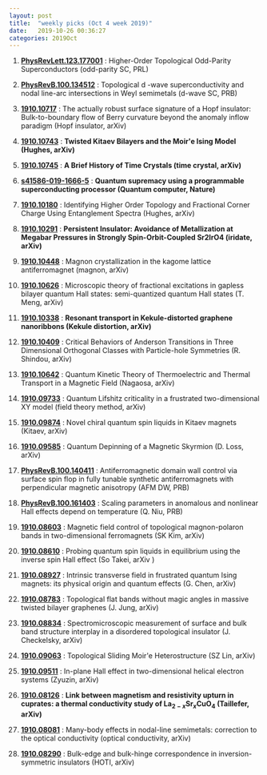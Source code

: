 ```yaml
---
layout: post
title:  "weekly picks (Oct 4 week 2019)"
date:   2019-10-26 00:36:27
categories: 2019Oct
---
```


1. [**PhysRevLett.123.177001**](https://link.aps.org/doi/10.1103/PhysRevLett.123.177001) : Higher-Order Topological Odd-Parity Superconductors (odd-parity SC, PRL)

1. [**PhysRevB.100.134512**](https://link.aps.org/doi/10.1103/PhysRevB.100.134512) : Topological d -wave superconductivity and nodal line-arc intersections in Weyl semimetals (d-wave SC, PRB)

1. [**1910.10717**](http://arxiv.org/abs/1910.10717) : The actually robust surface signature of a Hopf insulator: Bulk-to-boundary flow of Berry curvature beyond the anomaly inflow paradigm (Hopf insulator, arXiv)

1. [**1910.10743**](http://arxiv.org/abs/1910.10743) : **Twisted Kitaev Bilayers and the Moir\'e Ising Model (Hughes, arXiv)**

1. [**1910.10745**](http://arxiv.org/abs/1910.10745) : **A Brief History of Time Crystals (time crystal, arXiv)**


1. [**s41586-019-1666-5**](http://www.nature.com/articles/s41586-019-1666-5) : **Quantum supremacy using a programmable superconducting processor (Quantum computer, Nature)**

1. [**1910.10180**](http://arxiv.org/abs/1910.10180) : Identifying Higher Order Topology and Fractional Corner Charge Using Entanglement Spectra (Hughes, arXiv)

1. [**1910.10291**](http://arxiv.org/abs/1910.10291) : **Persistent Insulator: Avoidance of Metallization at Megabar Pressures in Strongly Spin-Orbit-Coupled Sr2IrO4 (iridate, arXiv)**

1. [**1910.10448**](http://arxiv.org/abs/1910.10448) : Magnon crystallization in the kagome lattice antiferromagnet (magnon, arXiv)

1. [**1910.10626**](http://arxiv.org/abs/1910.10626) : Microscopic theory of fractional excitations in gapless bilayer quantum Hall states: semi-quantized quantum Hall states (T. Meng, arXiv)

1. [**1910.10338**](http://arxiv.org/abs/1910.10338) : **Resonant transport in Kekule-distorted graphene nanoribbons (Kekule distortion, arXiv)**

1. [**1910.10409**](http://arxiv.org/abs/1910.10409) : Critical Behaviors of Anderson Transitions in Three Dimensional Orthogonal Classes with Particle-hole Symmetries (R. Shindou, arXiv)

1. [**1910.10642**](http://arxiv.org/abs/1910.10642) : Quantum Kinetic Theory of Thermoelectric and Thermal Transport in a Magnetic Field (Nagaosa, arXiv)


1. [**1910.09733**](http://arxiv.org/abs/1910.09733) : Quantum Lifshitz criticality in a frustrated two-dimensional XY model (field theory method, arXiv)

1. [**1910.09874**](http://arxiv.org/abs/1910.09874) : Novel chiral quantum spin liquids in Kitaev magnets (Kitaev, arXiv)

1. [**1910.09585**](http://arxiv.org/abs/1910.09585) : Quantum Depinning of a Magnetic Skyrmion (D. Loss, arXiv)


1. [**PhysRevB.100.140411**](https://link.aps.org/doi/10.1103/PhysRevB.100.140411) : Antiferromagnetic domain wall control via surface spin flop in fully tunable synthetic antiferromagnets with perpendicular magnetic anisotropy (AFM DW, PRB)

1. [**PhysRevB.100.161403**](https://link.aps.org/doi/10.1103/PhysRevB.100.161403) : Scaling parameters in anomalous and nonlinear Hall effects depend on temperature (Q. Niu, PRB)

1. [**1910.08603**](http://arxiv.org/abs/1910.08603) : Magnetic field control of topological magnon-polaron bands in two-dimensional ferromagnets (SK Kim, arXiv)

1. [**1910.08610**](http://arxiv.org/abs/1910.08610) : Probing quantum spin liquids in equilibrium using the inverse spin Hall effect (So Takei, arXiv )

1. [**1910.08927**](http://arxiv.org/abs/1910.08927) : Intrinsic transverse field in frustrated quantum Ising magnets: its physical origin and quantum effects (G. Chen, arXiv)

1. [**1910.08783**](http://arxiv.org/abs/1910.08783) : Topological flat bands without magic angles in massive twisted bilayer graphenes (J. Jung, arXiv)

1. [**1910.08834**](http://arxiv.org/abs/1910.08834) : Spectromicroscopic measurement of surface and bulk band structure interplay in a disordered topological insulator (J. Checkelsky, arXiv)

1. [**1910.09063**](http://arxiv.org/abs/1910.09063) : Topological Sliding Moir\'e Heterostructure (SZ Lin, arXiv)

1. [**1910.09511**](http://arxiv.org/abs/1910.09511) : In-plane Hall effect in two-dimensional helical electron systems (Zyuzin, arXiv)

1. [**1910.08126**](http://arxiv.org/abs/1910.08126) : **Link between magnetism and resistivity upturn in cuprates: a thermal conductivity study of La$_{2-x}$Sr$_x$CuO$_4$ (Taillefer, arXiv)**

1. [**1910.08081**](http://arxiv.org/abs/1910.08081) : Many-body effects in nodal-line semimetals: correction to the optical conductivity (optical conductivity, arXiv)

1. [**1910.08290**](http://arxiv.org/abs/1910.08290) : Bulk-edge and bulk-hinge correspondence in inversion-symmetric insulators (HOTI, arXiv)
